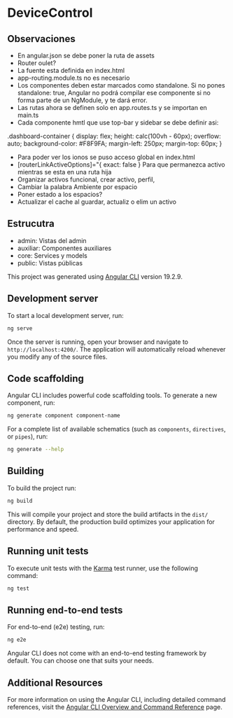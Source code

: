 # DeviceControl

## Observaciones
- En angular.json se debe poner la ruta de assets
- Router oulet?
- La fuente esta definida en index.html
- app-routing.module.ts no es necesario
- Los componentes deben estar marcados como standalone. Si no pones standalone: true, Angular no podrá compilar ese componente si no forma parte de un NgModule, y te dará error.
- Las rutas ahora se definen solo en app.routes.ts y se importan en main.ts
- Cada componente hmtl que use top-bar y sidebar se debe definir asi:
<app-top-bar></app-top-bar>
<app-sidebar></app-sidebar>

<div class="dashboard-container">
.dashboard-container {
  display: flex;
  height: calc(100vh - 60px);
  overflow: auto;
  background-color: #F8F9FA;
  margin-left: 250px;
  margin-top: 60px;
}

- Para poder ver los ionos se puso acceso global en index.html
- [routerLinkActiveOptions]="{ exact: false } Para que permanezca activo mientras se esta en una ruta hija
- Organizar activos funcional, crear activo, perfil, 
- Cambiar la palabra Ambiente por espacio
- Poner estado a los espacios?
- Actualizar el cache al guardar, actualiz o elim un activo

## Estrucutra
- admin: Vistas del admin
- auxiliar: Componentes auxiliares
- core: Services y models
- public: Vistas públicas

This project was generated using [Angular CLI](https://github.com/angular/angular-cli) version 19.2.9.

## Development server

To start a local development server, run:

```bash
ng serve
```

Once the server is running, open your browser and navigate to `http://localhost:4200/`. The application will automatically reload whenever you modify any of the source files.

## Code scaffolding

Angular CLI includes powerful code scaffolding tools. To generate a new component, run:

```bash
ng generate component component-name
```

For a complete list of available schematics (such as `components`, `directives`, or `pipes`), run:

```bash
ng generate --help
```

## Building

To build the project run:

```bash
ng build
```

This will compile your project and store the build artifacts in the `dist/` directory. By default, the production build optimizes your application for performance and speed.

## Running unit tests

To execute unit tests with the [Karma](https://karma-runner.github.io) test runner, use the following command:

```bash
ng test
```

## Running end-to-end tests

For end-to-end (e2e) testing, run:

```bash
ng e2e
```

Angular CLI does not come with an end-to-end testing framework by default. You can choose one that suits your needs.

## Additional Resources

For more information on using the Angular CLI, including detailed command references, visit the [Angular CLI Overview and Command Reference](https://angular.dev/tools/cli) page.
